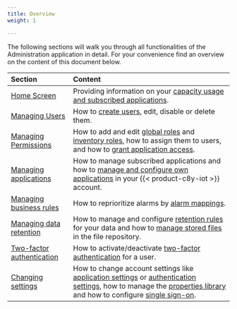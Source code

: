 ```yaml
---
title: Overview
weight: 1

---
```


The following sections will walk you through all functionalities of the Administration application in detail. For your convenience find an overview on the content of this document below.

|Section|Content|
|:---|:---|
|[Home Screen](#home-screen)|Providing information on your [capacity usage and subscribed applications](#home-screen).
|[Managing Users](#managing-users)|How to [create users](#creating-users), edit, disable or delete them.
|[Managing Permissions](#managing-permissions)|How to add and edit [global roles](#global) and [inventory roles](#inventory), how to assign them to users, and how to [grant application access](#app-access).
|[Managing applications](#managing-applications)|How to manage subscribed applications and how to [manage and configure own applications](#managing-applications) in your {{< product-c8y-iot >}} account.
|[Managing business rules](#business-rules)|How to reprioritize alarms by [alarm mappings](#reprio-alarms).
|[Managing data retention](#data-retention)|How to manage and configure [retention rules](#retention-rules) for your data and how to [manage stored files](#files) in the file repository.
|[Two-factor authentication](#tfa)|How to activate/deactivate [two-factor authentication](#tfa) for a user.
|[Changing settings](#changing-settings)|How to change account settings like [application settings](#default-app) or [authentication settings](#authentication), how to manage the [properties library](#properties) and how to configure [single sign-on](#single-sign-on).
